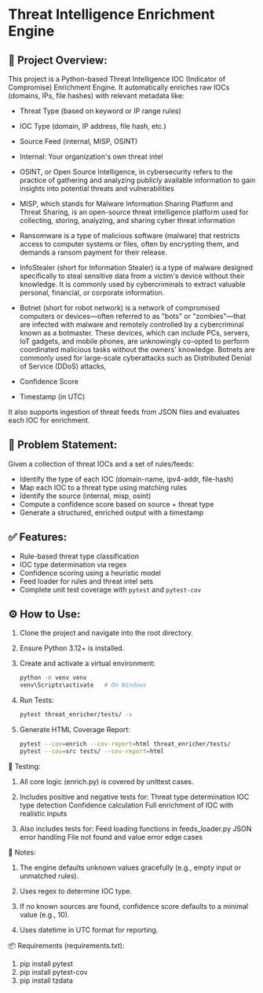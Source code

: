 Threat Intelligence Enrichment Engine
===========================================

📌 Project Overview:
---------------------
This project is a Python-based Threat Intelligence IOC (Indicator of Compromise) Enrichment Engine. It automatically enriches raw IOCs (domains, IPs, file hashes) with relevant metadata like:

- Threat Type (based on keyword or IP range rules)

- IOC Type (domain, IP address, file hash, etc.)

- Source Feed (internal, MISP, OSINT)

- Internal: Your organization's own threat intel

- OSINT, or Open Source Intelligence, in cybersecurity refers to the practice of gathering and analyzing publicly available information to gain insights into potential threats and vulnerabilities

- MISP, which stands for Malware Information Sharing Platform and Threat Sharing, is an open-source threat intelligence platform used for collecting, storing, analyzing, and sharing cyber threat information

- Ransomware is a type of malicious software (malware) that restricts access to computer systems or files, often by encrypting them, and demands a ransom payment for their release.

- InfoStealer (short for Information Stealer) is a type of malware designed specifically to steal sensitive data from a victim's device without their knowledge. It is commonly used by cybercriminals to extract valuable personal, financial, or corporate information.

- Botnet (short for robot network) is a network of compromised computers or devices—often referred to as "bots" or "zombies"—that are infected with malware and remotely controlled by a cybercriminal known as a botmaster. These devices, which can include PCs, servers, IoT gadgets, and mobile phones, are unknowingly co-opted to perform coordinated malicious tasks without the owners' knowledge. Botnets are commonly used for large-scale cyberattacks such as Distributed Denial of Service (DDoS) attacks, 

- Confidence Score

- Timestamp (in UTC)

It also supports ingestion of threat feeds from JSON files and evaluates each IOC for enrichment.

🧠 Problem Statement:
----------------------
Given a collection of threat IOCs and a set of rules/feeds:
- Identify the type of each IOC (domain-name, ipv4-addr, file-hash)
- Map each IOC to a threat type using matching rules
- Identify the source (internal, misp, osint)
- Compute a confidence score based on source + threat type
- Generate a structured, enriched output with a timestamp

✅ Features:
------------
- Rule-based threat type classification
- IOC type determination via regex
- Confidence scoring using a heuristic model
- Feed loader for rules and threat intel sets
- Complete unit test coverage with `pytest` and `pytest-cov`

⚙️ How to Use:
--------------
1. Clone the project and navigate into the root directory.

2. Ensure Python 3.12+ is installed.

3. Create and activate a virtual environment:
   ```bash
   python -m venv venv
   venv\Scripts\activate   # On Windows


4. Run Tests:
   ```bash
   pytest threat_enricher/tests/ -v

5. Generate HTML Coverage Report:
   ```bash
   pytest --cov=enrich --cov-report=html threat_enricher/tests/
   pytest --cov=src tests/ --cov-report=html

🧪 Testing:

  1)  All core logic (enrich.py) is covered by unittest cases.

  2)  Includes positive and negative tests for:
        Threat type determination
        IOC type detection
        Confidence calculation
        Full enrichment of IOC with realistic inputs

  3)  Also includes tests for:
        Feed loading functions in feeds_loader.py
        JSON error handling
        File not found and value error edge cases

📝 Notes:

1) The engine defaults unknown values gracefully (e.g., empty input or unmatched rules).

2) Uses regex to determine IOC type.

3) If no known sources are found, confidence score defaults to a minimal value (e.g., 10).

4) Uses datetime in UTC format for reporting.

📦 Requirements (requirements.txt):

1) pip install pytest
2) pip install pytest-cov
3) pip install tzdata
    
